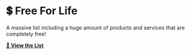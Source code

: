 # 💲 Free For Life
A massive list including a huge amount of products and services that are completely free!

[**👀 View the List**](https://github.com/wdhdev/free-for-life)
